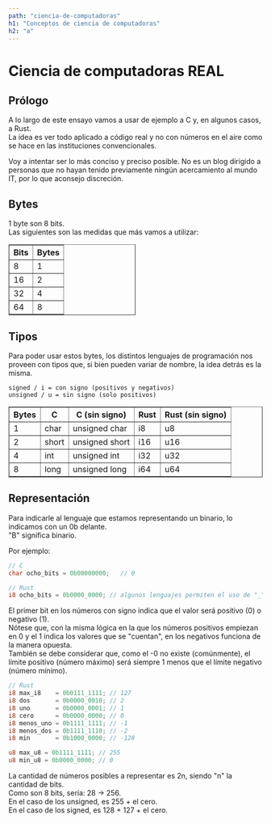 ```yaml
---
path: "ciencia-de-computadoras"
h1: "Conceptos de ciencia de computadoras"
h2: "a"
---
```


# Ciencia de computadoras REAL

## Prólogo

A lo largo de este ensayo vamos a usar de ejemplo a C y, en algunos casos, a Rust.
<br>
La idea es ver todo aplicado a código real y no con números en el aire como se hace en las instituciones convencionales.<br>

Voy a intentar ser lo más conciso y preciso posible. No es un blog dirigido a personas que no hayan tenido previamente ningún acercamiento al mundo IT, por lo que aconsejo discreción.

## Bytes

1 byte son 8 bits.<br>
Las siguientes son las medidas que más vamos a utilizar:

<table border="1" style="max-width: 50%;">
  <thead>
    <tr>
      <th>Bits</th>
      <th>Bytes</th>
    </tr>
  </thead>
  <tbody>
    <tr><td>8</td><td>1</td></tr>
    <tr><td>16</td><td>2</td></tr>
    <tr><td>32</td><td>4</td></tr>
    <tr><td>64</td><td>8</td></tr>
  </tbody>
</table>

## Tipos

Para poder usar estos bytes, los distintos lenguajes de programación nos proveen con tipos que, si bien pueden variar de nombre, la idea detrás es la misma.

`signed / i = con signo (positivos y negativos)`<br>
`unsigned / u = sin signo (solo positivos)`

<table border="1">
  <thead>
    <tr>
      <th>Bytes</th>
      <th>C</th>
      <th>C (sin signo)</th>
      <th>Rust</th>
      <th>Rust (sin signo)</th>
    </tr>
  </thead>
  <tbody>
    <tr>
        <td>1</td>
        <td>char</td>
        <td>unsigned char</td>
        <td>i8</td>
        <td>u8</td>
    </tr>
    <tr>
        <td>2</td>
        <td>short</td>
        <td>unsigned short</td>
        <td>i16</td>
        <td>u16</td>
    </tr>
    <tr>
        <td>4</td>
        <td>int</td>
        <td>unsigned int</td>
        <td>i32</td>
        <td>u32</td>
    </tr>
    <tr>
        <td>8</td>
        <td>long</td>
        <td>unsigned long</td>
        <td>i64</td>
        <td>u64</td>
    </tr>
  </tbody>
</table>

## Representación

Para indicarle al lenguaje que estamos representando un binario, lo indicamos con un 0b delante.<br>
"B" significa binario.

Por ejemplo:

```c
// C
char ocho_bits = 0b00000000;   // 0
```

```rs
// Rust
i8 ocho_bits = 0b0000_0000; // algunos lenguajes permiten el uso de "_" para mejor legibilidad
```

El primer bit en los números con signo indica que el valor será positivo (0) o negativo (1).
<br>
Nótese que, con la misma lógica en la que los números positivos empiezan en 0 y el 1 indica los valores que se "cuentan", en los negativos funciona de la manera opuesta.
<br>
También se debe considerar que, como el -0 no existe (comúnmente), el límite positivo (número máximo) será siempre 1 menos que el límite negativo (número mínimo).

```rs
// Rust
i8 max_i8    = 0b0111_1111; // 127
i8 dos       = 0b0000_0010; // 2
i8 uno       = 0b0000_0001; // 1
i8 cero      = 0b0000_0000; // 0
i8 menos_uno = 0b1111_1111; // -1
i8 menos_dos = 0b1111_1110; // -2
i8 min       = 0b1000_0000; // -128

u8 max_u8 = 0b1111_1111; // 255
u8 min_u8 = 0b0000_0000; // 0
```

La cantidad de números posibles a representar es 2n, siendo "n" la cantidad de bits.
<br>
Como son 8 bits, sería: 28 -> 256.
<br>
En el caso de los unsigned, es 255 + el cero.
<br>
En el caso de los signed, es 128 + 127 + el cero.
